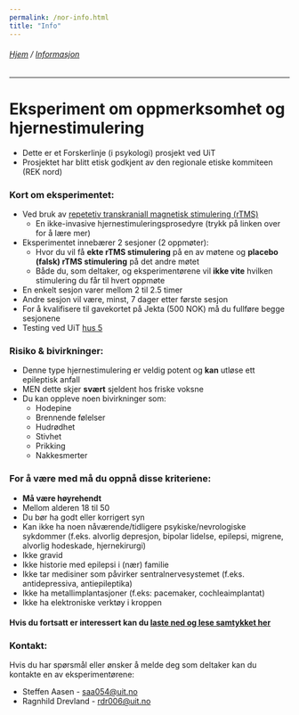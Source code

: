 ```yaml
---
permalink: /nor-info.html
title: "Info"
---
```

###### [Hjem](https://uitpsypro.github.io/1/) / [Informasjon](https://uitpsypro.github.io/1/nor-info)
---

# Eksperiment om oppmerksomhet og hjernestimulering
* Dette er et Forskerlinje (i psykologi) prosjekt ved UiT
* Prosjektet har blitt etisk godkjent av den regionale etiske kommiteen (REK nord)

### Kort om eksperimentet: 
* Ved bruk av [repetetiv transkraniall magnetisk stimulering (rTMS)](https://uitpsypro.github.io/1/nor-info/nor-rtms)
  * En ikke-invasive hjernestimuleringsprosedyre (trykk på linken over for å lære mer)
* Eksperimentet innebærer 2 sesjoner (2 oppmøter):
  * Hvor du vil få **ekte rTMS stimulering** på en av møtene og **placebo (falsk) rTMS stimulering** på det andre møtet
  * Både du, som deltaker, og eksperimentørene vil **ikke vite** hvilken stimulering du får til hvert oppmøte
* En enkelt sesjon varer mellom 2 til 2.5 timer
* Andre sesjon vil være, minst, 7 dager etter første sesjon
* For å kvalifisere til gavekortet på Jekta (500 NOK) må du fullføre begge sesjonene 
* Testing ved UiT [hus 5](https://use.mazemap.com/#v=1&zlevel=3&center=18.972235,69.682144&zoom=16.7&campusid=5&sharepoitype=poi&sharepoi=1000459387)

### Risiko &  bivirkninger:
* Denne type hjernestimulering er veldig potent og **kan** utløse ett epileptisk anfall
* MEN dette skjer **svært** sjeldent hos friske voksne
* Du kan oppleve noen bivirkninger som:
  * Hodepine
  * Brennende følelser
  * Hudrødhet
  * Stivhet
  * Prikking
  * Nakkesmerter

### For å være med må du oppnå disse kriteriene:
* **Må være høyrehendt**
* Mellom alderen 18 til 50
* Du bør ha godt eller korrigert syn
* Kan ikke ha noen nåværende/tidligere psykiske/nevrologiske sykdommer (f.eks. alvorlig depresjon, bipolar lidelse, epilepsi, migrene, alvorlig hodeskade, hjernekirurgi)
* Ikke gravid
* Ikke historie med epilepsi i (nær) familie 
* Ikke tar medisiner som påvirker sentralnervesystemet (f.eks. antidepressiva, antiepileptika)
* Ikke ha metallimplantasjoner (f.eks: pacemaker, cochleaimplantat)
* Ikke ha elektroniske verktøy i kroppen



#### Hvis du fortsatt er interessert kan du [laste ned og lese samtykket her](https://github.com/uitpsypro/1/raw/main/documents/00-InfoSheet_norsk.pdf)


### Kontakt:
Hvis du har spørsmål eller ønsker å melde deg som deltaker kan du kontakte en av eksperimentørene:

* Steffen Aasen - [saa054@uit.no](mailto:saa054@uit.no) 
* Ragnhild Drevland - [rdr006@uit.no](mailto:rdr006@uit.no)





